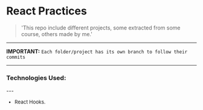 <h1><strong>React Practices</strong></h1>

>'This repo include different projects, some extracted from some course, others made by me.'

---
**IMPORTANT:**
`Each folder/project has its own branch to follow their commits`

---

<h3>Technologies Used:</h3>
---

<ul style="font-size: 13px;"><li>React Hooks.</li></ul>
